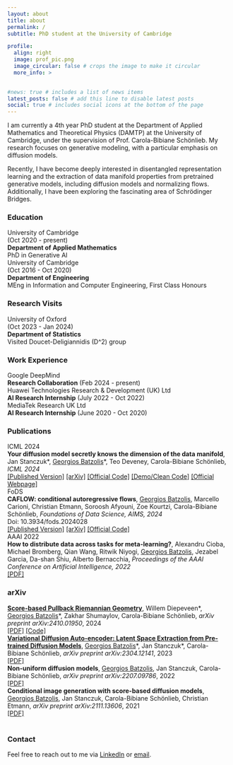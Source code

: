 ```yaml
---
layout: about
title: about
permalink: /
subtitle: PhD student at the University of Cambridge

profile:
  align: right
  image: prof_pic.png
  image_circular: false # crops the image to make it circular
  more_info: >
    

#news: true # includes a list of news items
latest_posts: false # add this line to disable latest posts
social: true # includes social icons at the bottom of the page
---
```


I am currently a 4th year PhD student at the Department of Applied Mathematics and Theoretical Physics (DAMTP) at the University of Cambridge, under the supervision of Prof. Carola-Bibiane Schönlieb. My research focuses on generative modeling, with a particular emphasis on diffusion models.

Recently, I have become deeply interested in disentangled representation learning and the extraction of data manifold properties from pretrained generative models, including diffusion models and normalizing flows. Additionally, I have been exploring the fascinating area of Schrödinger Bridges.

### Education
<div class="education-section">
  <div class="education-entry">
    <div class="education-label">
      University of Cambridge
      <div class="education-date">(Oct 2020 - present)</div>
    </div>
    <div class="education-content">
      <b>Department of Applied Mathematics</b><br>
       PhD in Generative AI
    </div>
  </div>
  <div class="education-entry">
    <div class="education-label">
      University of Cambridge
      <div class="education-date">(Oct 2016 - Oct 2020)</div>
    </div>
    <div class="education-content">
      <b>Department of Engineering</b><br>
      MEng in Information and Computer Engineering, First Class Honours
    </div>
  </div>
</div>

### Research Visits
<div class="research-visit-section">
  <div class="research-visit-entry">
    <div class="research-visit-label">
      University of Oxford
      <div class="research-visit-date">(Oct 2023 - Jan 2024)</div>
    </div>
    <div class="research-visit-content">
      <b>Department of Statistics</b><br>
      Visited Doucet-Deligiannidis (D^2) group
    </div>
  </div>
</div>

### Work Experience
<div class="work-section">
  <div class="work-entry">
    <div class="work-label">Google DeepMind</div>
    <div class="work-content">
      <b>Research Collaboration</b> (Feb 2024 - present)
    </div>
  </div>
  <div class="work-entry">
    <div class="work-label">Huawei Technologies Research & Development (UK) Ltd</div>
    <div class="work-content">
      <b>AI Research Internship</b> (July 2022 - Oct 2022)
    </div>
  </div>
  <div class="work-entry">
    <div class="work-label">MediaTek Research UK Ltd</div>
    <div class="work-content">
      <b>AI Research Internship</b> (June 2020 - Oct 2020)
    </div>
  </div>
</div>

### Publications

<div class="publication-section">
  <div class="publication-entry">
    <div class="publication-label">ICML 2024</div>
    <div class="publication-content">
      <b>Your diffusion model secretly knows the dimension of the data manifold</b>, Jan Stanczuk*, <u>Georgios Batzolis</u>*, Teo Deveney, Carola-Bibiane Schönlieb, 
      <i>ICML 2024</i>
      <br>
      <a href="https://openreview.net/pdf?id=a0XiA6v256">[Published Version]</a> 
      <a href="https://arxiv.org/abs/2212.12611">[arXiv]</a> 
      <a href="https://github.com/GBATZOLIS/ID-diff">[Official Code]</a> 
      <a href="https://github.com/GBATZOLIS/ID-diff-clean">[Demo/Clean Code]</a> 
      <a href="https://gbatzolis.github.io/ID-diff/">[Official Webpage]</a>
    </div>
  </div>

  <div class="publication-entry">
    <div class="publication-label">FoDS</div>
    <div class="publication-content">
      <b>CAFLOW: conditional autoregressive flows</b>, <u>Georgios Batzolis</u>, Marcello Carioni, Christian Etmann, Soroosh Afyouni, Zoe Kourtzi, Carola-Bibiane Schönlieb, <i>Foundations of Data Science, AIMS, 2024</i>
      <br>
      Doi: 10.3934/fods.2024028
      <br>
      <a href="https://openreview.net/pdf?id=a0XiA6v256">[Published Version]</a> 
      <a href="https://arxiv.org/abs/2106.02531">[arXiv]</a> 
      <a href="https://github.com/GBATZOLIS/CAFLOW">[Official Code]</a>
    </div>
  </div>
  
  <div class="publication-entry">
    <div class="publication-label">AAAI 2022</div>
    <div class="publication-content">
      <b>How to distribute data across tasks for meta-learning?</b>, Alexandru Cioba, Michael Bromberg, Qian Wang, Ritwik Niyogi, <u>Georgios Batzolis</u>, Jezabel Garcia, Da-shan Shiu, Alberto Bernacchia, 
      <i>Proceedings of the AAAI Conference on Artificial Intelligence, 2022</i>
      <br>
      <a href="https://arxiv.org/abs/2103.08463">[PDF]</a>
    </div>
  </div>
</div>



### arXiv
<div class="publication-section">
  <div class="publication-entry">
    <div class="publication-label placeholder"></div>
    <div class="publication-content">
      <b><a href="/projects/riemanniangeometry">Score-based Pullback Riemannian Geometry</a></b>, Willem Diepeveen*, <u>Georgios Batzolis</u>*, Zakhar Shumaylov, Carola-Bibiane Schönlieb, 
      <i>arXiv preprint arXiv:2410.01950</i>, 2024
      <br>
      <a href="https://arxiv.org/pdf/2410.01950">[PDF]</a> 
      <a href="https://github.com/GBATZOLIS/Score-Based-Pullback-Riemannian-Geometry">[Code]</a>
    </div>
  </div>
  
  <div class="publication-entry">
    <div class="publication-label placeholder"></div>
    <div class="publication-content">
      <b><a href="/projects/scorevae">Variational Diffusion Auto-encoder: Latent Space Extraction from Pre-trained Diffusion Models</a></b>, <u>Georgios Batzolis</u>*, Jan Stanczuk*, Carola-Bibiane Schönlieb, 
      <i>arXiv preprint arXiv:2304.12141</i>, 2023
      <br>
      <a href="https://arxiv.org/abs/2304.12141">[PDF]</a>
    </div>

  </div>
  <div class="publication-entry">
    <div class="publication-label placeholder"></div>
    <div class="publication-content">
      <b>Non-uniform diffusion models</b>, <u>Georgios Batzolis</u>, Jan Stanczuk, Carola-Bibiane Schönlieb, 
      <i>arXiv preprint arXiv:2207.09786</i>, 2022
      <br>
      <a href="https://arxiv.org/abs/2207.09786">[PDF]</a>
    </div>
  </div>
  <div class="publication-entry">
    <div class="publication-label placeholder"></div>
    <div class="publication-content">
      <b>Conditional image generation with score-based diffusion models</b>, <u>Georgios Batzolis</u>, Jan Stanczuk, Carola-Bibiane Schönlieb, Christian Etmann, 
      <i>arXiv preprint arXiv:2111.13606</i>, 2021
      <br>
      <a href="https://arxiv.org/abs/2111.13606">[PDF]</a>
    </div>
  </div>
</div>

<!-- Add an extra line break for spacing -->
<br>

### Contact
Feel free to reach out to me via [LinkedIn](https://www.linkedin.com/in/georgios-batzolis-92577b128/) or [email](mailto:gb511@cam.ac.uk).
